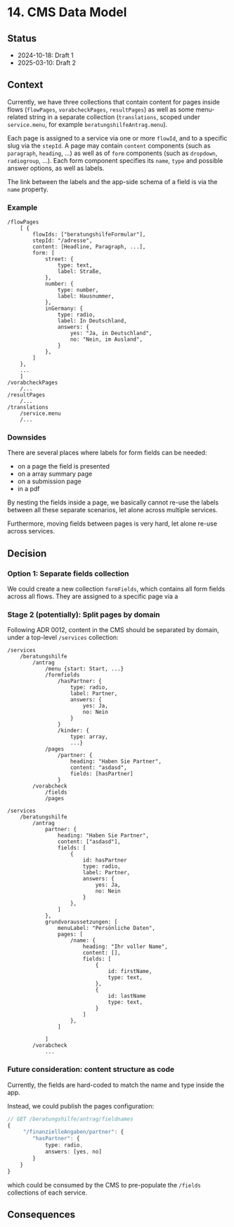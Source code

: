 # 14. CMS Data Model

## Status

- 2024-10-18: Draft 1
- 2025-03-10: Draft 2

## Context

Currently, we have three collections that contain content for pages inside flows (`flowPages`, `vorabcheckPages`, `resultPages`) as well as some menu-related string in a separate collection (`translations`, scoped under `service.menu`, for example `beratungshilfeAntrag.menu`).

Each page is assigned to a service via one or more `flowId`, and to a specific slug via the `stepId`. A page may contain `content` components (such as `paragraph`, `heading`, ...) as well as of `form` components (such as `dropdown`, `radiogroup`, ...). Each form component specifies its `name`, `type` and possible answer options, as well as labels.

The link between the labels and the app-side schema of a field is via the `name` property.

### Example

```
/flowPages
    [ {
        flowIds: ["beratungshilfeFormular"],
        stepId: "/adresse",
        content: [Headline, Paragraph, ...],
        form: [
            street: {
                type: text,
                label: Straße,
            },
            number: {
                type: number,
                label: Hausnummer,
            },
            inGermany: {
                type: radio,
                label: In Deutschland,
                answers: {
                    yes: "Ja, in Deutschland",
                    no: "Nein, im Ausland",
                }
            },
        ]
    },
    ...
    ]
/vorabcheckPages
    /...
/resultPages
    /...
/translations
    /service.menu
    /...
```

### Downsides

There are several places where labels for form fields can be needed:

- on a page the field is presented
- on a array summary page
- on a submission page
- in a pdf

By nesting the fields inside a page, we basically cannot re-use the labels between all these separate scenarios, let alone across multiple services.

Furthermore, moving fields between pages is very hard, let alone re-use across services.

## Decision

### Option 1: Separate fields collection

We could create a new collection `formFields`, which contains all form fields across all flows. They are assigned to a specific page via a

### Stage 2 (potentially): Split pages by domain

Following ADR 0012, content in the CMS should be separated by domain, under a top-level `/services` collection:

```
/services
    /beratungshilfe
        /antrag
            /menu {start: Start, ...}
            /formfields
                /hasPartner: {
                    type: radio,
                    label: Partner,
                    answers: {
                        yes: Ja,
                        no: Nein
                    }
                }
                /kinder: {
                    type: array,
                    ...}
            /pages
                /partner: {
                    heading: "Haben Sie Partner",
                    content: "asdasd",
                    fields: [hasPartner]
                }
        /vorabcheck
            /fields
            /pages
```

```
/services
    /beratungshilfe
        /antrag
            partner: {
                heading: "Haben Sie Partner",
                content: ["asdasd"],
                fields: [
                    {
                        id: hasPartner
                        type: radio,
                        label: Partner,
                        answers: {
                            yes: Ja,
                            no: Nein
                        }
                    },
                ]
            },
            grundvoraussetzungen: [
                menuLabel: "Persönliche Daten",
                pages: [
                    /name: {
                        heading: "Ihr voller Name",
                        content: [],
                        fields: [
                            {
                                id: firstName,
                                type: text,
                            },
                            {
                                id: lastName
                                type: text,
                            }
                        ]
                    },
                ]

            ]
        /vorabcheck
            ...
```

### Future consideration: content structure as code

Currently, the fields are hard-coded to match the name and type inside the app.

Instead, we could publish the pages configuration:

```typescript
// GET /beratungshilfe/antrag/fieldnames
{
     "/finanzielleAngaben/partner": {
        "hasPartner": {
            type: radio,
            answers: [yes, no]
        }
    }
}
```

which could be consumed by the CMS to pre-populate the `/fields` collections of each service.

## Consequences
